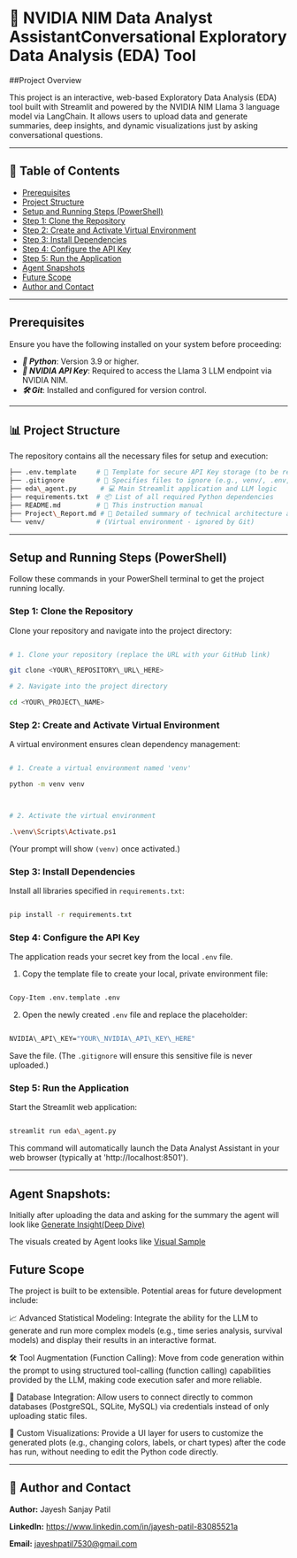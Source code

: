 # 🤖 NVIDIA NIM Data Analyst AssistantConversational Exploratory Data Analysis (EDA) Tool



##Project Overview

This project is an interactive, web-based Exploratory Data Analysis (EDA) tool built with Streamlit and powered by the NVIDIA NIM Llama 3 language model via LangChain. It allows users to upload data and generate summaries, deep insights, and dynamic visualizations just by asking conversational questions.

---

## 🧭 Table of Contents

- [Prerequisites](#Prerequisites)
- [Project Structure](#-Project-structure)
- [Setup and Running Steps (PowerShell)](#Setup-and-Running-Steps-(PowerShell))
- [Step 1: Clone the Repository](#Step-1:-Clone-the-Repository)
- [Step 2: Create and Activate Virtual Environment](#Step-2:-Create-and-Activate-Virtual-Environment)
- [Step 3: Install Dependencies](#Step-3:-Install-Dependencies)
- [Step 4: Configure the API Key](#Step-4:-Configure-the-API-Key)
- [Step 5: Run the Application](#Step-5:-Run-the-Application)
- [Agent Snapshots](#Agent-Snapshots)
- [Future Scope](#Future-Scope)
- [Author and Contact](#-author-and-contact)

---

## Prerequisites

Ensure you have the following installed on your system before proceeding:

- ***🐍 Python***: Version 3.9 or higher.
- ***🔑 NVIDIA API Key***: Required to access the Llama 3 LLM endpoint via NVIDIA NIM.
- ***🛠️ Git***: Installed and configured for version control.

---

## 📊 Project Structure

The repository contains all the necessary files for setup and execution:

```bash
├── .env.template     # 🔑 Template for secure API Key storage (to be renamed to .env)
├── .gitignore        # 🚫 Specifies files to ignore (e.g., venv/, .env, local data)
├── eda\_agent.py      # 💻 Main Streamlit application and LLM logic
├── requirements.txt  # 📦 List of all required Python dependencies
├── README.md         # 📄 This instruction manual
├── Project\_Report.md # 📝 Detailed summary of technical architecture and LLM prompting
└── venv/             # (Virtual environment - ignored by Git)
```

---

## Setup and Running Steps (PowerShell)

Follow these commands in your PowerShell terminal to get the project running locally.

### Step 1: Clone the Repository

Clone your repository and navigate into the project directory:

```bash

# 1. Clone your repository (replace the URL with your GitHub link)

git clone <YOUR\_REPOSITORY\_URL\_HERE>

# 2. Navigate into the project directory

cd <YOUR\_PROJECT\_NAME>

```

### Step 2: Create and Activate Virtual Environment

A virtual environment ensures clean dependency management:

```bash

# 1. Create a virtual environment named 'venv'

python -m venv venv



# 2. Activate the virtual environment

.\venv\Scripts\Activate.ps1

```

(Your prompt will show `(venv)` once activated.)


### Step 3: Install Dependencies

Install all libraries specified in `requirements.txt`:

```bash

pip install -r requirements.txt

```

### Step 4: Configure the API Key

The application reads your secret key from the local `.env` file.


1. Copy the template file to create your local, private environment file:

```bash

Copy-Item .env.template .env

```

2. Open the newly created `.env` file and replace the placeholder:

```bash

NVIDIA\_API\_KEY="YOUR\_NVIDIA\_API\_KEY\_HERE"

```

Save the file. (The `.gitignore` will ensure this sensitive file is never uploaded.)


### Step 5: Run the Application

Start the Streamlit web application:

```bash

streamlit run eda\_agent.py

```

This command will automatically launch the Data Analyst Assistant in your web browser (typically at 'http://localhost:8501').

---

## Agent Snapshots:
Initially after uploading the data and asking for the summary the agent will look like
[Generate Insight(Deep Dive)](Images/Deep_Insight.jpg)

The visuals created by Agent looks like
[Visual Sample](Images/Visuals.jpg)

## Future Scope

The project is built to be extensible. Potential areas for future development include:

📈 Advanced Statistical Modeling: Integrate the ability for the LLM to generate and run more complex models (e.g., time series analysis, survival models) and display their results in an interactive format.

🛠️ Tool Augmentation (Function Calling): Move from code generation within the prompt to using structured tool-calling (function calling) capabilities provided by the LLM, making code execution safer and more reliable.

💾 Database Integration: Allow users to connect directly to common databases (PostgreSQL, SQLite, MySQL) via credentials instead of only uploading static files.

🎨 Custom Visualizations: Provide a UI layer for users to customize the generated plots (e.g., changing colors, labels, or chart types) after the code has run, without needing to edit the Python code directly.

---

## 📧 Author and Contact

**Author:** Jayesh Sanjay Patil

**LinkedIn:** https://www.linkedin.com/in/jayesh-patil-83085521a

**Email:** jayeshpatil7530@gmail.com
